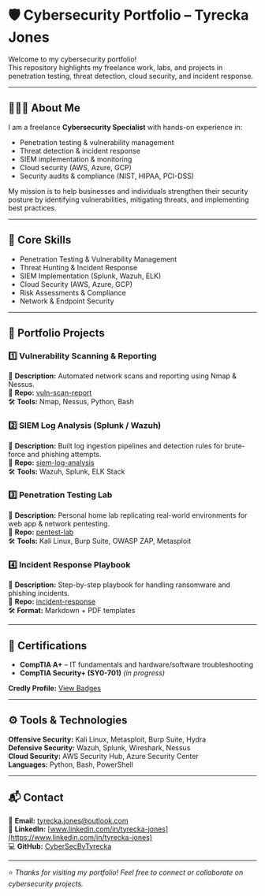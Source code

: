 # 🛡️ Cybersecurity Portfolio – Tyrecka Jones

Welcome to my cybersecurity portfolio!  
This repository highlights my freelance work, labs, and projects in penetration testing, threat detection, cloud security, and incident response.

---

## 👨🏽‍💻 About Me
I am a freelance **Cybersecurity Specialist** with hands-on experience in:

- Penetration testing & vulnerability management  
- Threat detection & incident response  
- SIEM implementation & monitoring  
- Cloud security (AWS, Azure, GCP)  
- Security audits & compliance (NIST, HIPAA, PCI-DSS)  

My mission is to help businesses and individuals strengthen their security posture by identifying vulnerabilities, mitigating threats, and implementing best practices.

---

## 🔐 Core Skills
- Penetration Testing & Vulnerability Management  
- Threat Hunting & Incident Response  
- SIEM Implementation (Splunk, Wazuh, ELK)  
- Cloud Security (AWS, Azure, GCP)  
- Risk Assessments & Compliance  
- Network & Endpoint Security  

---

## 📂 Portfolio Projects

### 1️⃣ Vulnerability Scanning & Reporting
📌 **Description:** Automated network scans and reporting using Nmap & Nessus.  
📂 **Repo:** [vuln-scan-report](./vuln-scan-report)  
🛠️ **Tools:** Nmap, Nessus, Python, Bash  

### 2️⃣ SIEM Log Analysis (Splunk / Wazuh)
📌 **Description:** Built log ingestion pipelines and detection rules for brute-force and phishing attempts.  
📂 **Repo:** [siem-log-analysis](./siem-log-analysis)  
🛠️ **Tools:** Wazuh, Splunk, ELK Stack  

### 3️⃣ Penetration Testing Lab
📌 **Description:** Personal home lab replicating real-world environments for web app & network pentesting.  
📂 **Repo:** [pentest-lab](./pentest-lab)  
🛠️ **Tools:** Kali Linux, Burp Suite, OWASP ZAP, Metasploit  

### 4️⃣ Incident Response Playbook
📌 **Description:** Step-by-step playbook for handling ransomware and phishing incidents.  
📂 **Repo:** [incident-response](./incident-response)  
🛠️ **Format:** Markdown + PDF templates  

---

## 📜 Certifications
- **CompTIA A+** – IT fundamentals and hardware/software troubleshooting  
- **CompTIA Security+ (SY0-701)** *(in progress)*   

**Credly Profile:** [View Badges](https://www.credly.com/users/tyrecka-jones)  

---

## ⚙️ Tools & Technologies
**Offensive Security:** Kali Linux, Metasploit, Burp Suite, Hydra  
**Defensive Security:** Wazuh, Splunk, Wireshark, Nessus  
**Cloud Security:** AWS Security Hub, Azure Security Center  
**Languages:** Python, Bash, PowerShell  

---

## 📬 Contact
📧 **Email:** [tyrecka.jones@outlook.com](mailto:tyrecka.jones@outlook.com)  
🔗 **LinkedIn:** [www.linkedin.com/in/tyrecka-jones](https://www.linkedin.com/in/tyrecka-jones)  
💻 **GitHub:** [CyberSecByTyrecka](https://github.com/CyberSecByTyrecka)  

---

⭐️ *Thanks for visiting my portfolio! Feel free to connect or collaborate on cybersecurity projects.*

